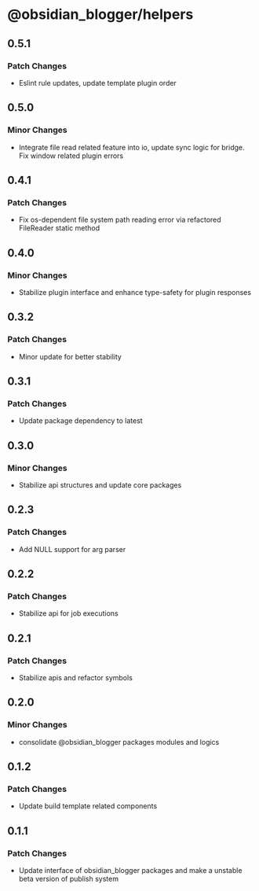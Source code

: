 # @obsidian_blogger/helpers

## 0.5.1

### Patch Changes

- Eslint rule updates, update template plugin order

## 0.5.0

### Minor Changes

- Integrate file read related feature into io, update sync logic for bridge. Fix window related plugin errors

## 0.4.1

### Patch Changes

- Fix os-dependent file system path reading error via refactored FileReader static method

## 0.4.0

### Minor Changes

- Stabilize plugin interface and enhance type-safety for plugin responses

## 0.3.2

### Patch Changes

- Minor update for better stability

## 0.3.1

### Patch Changes

- Update package dependency to latest

## 0.3.0

### Minor Changes

- Stabilize api structures and update core packages

## 0.2.3

### Patch Changes

- Add NULL support for arg parser

## 0.2.2

### Patch Changes

- Stabilize api for job executions

## 0.2.1

### Patch Changes

- Stabilize apis and refactor symbols

## 0.2.0

### Minor Changes

- consolidate @obsidian_blogger packages modules and logics

## 0.1.2

### Patch Changes

- Update build template related components

## 0.1.1

### Patch Changes

- Update interface of obsidian_blogger packages and make a unstable beta version of publish system
